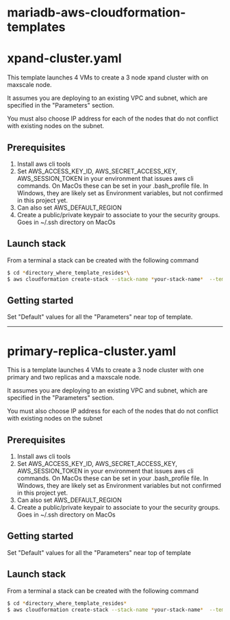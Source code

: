# mariadb-aws-cloudformation-templates

# xpand-cluster.yaml

This template launches 4 VMs to create a 3 node xpand cluster with on maxscale node. 

It assumes you are deploying to an existing VPC and subnet, which are specified in the "Parameters" section.

You must also choose IP address for each of the nodes that do not conflict with existing nodes on the subnet.

## Prerequisites
1. Install aws cli tools
2. Set AWS_ACCESS_KEY_ID, AWS_SECRET_ACCESS_KEY, AWS_SESSION_TOKEN in your environment that issues aws cli commands. On MacOs these can be set in your .bash_profile file. In Windows, they are likely set as Environment variables, but not confirmed in this project yet.
3. Can also set AWS_DEFAULT_REGION
4. Create a public/private keypair to associate to your the security groups. Goes in ~/.ssh directory on MacOs

## Launch stack

From a terminal a stack can be created with the following command

```bash
$ cd *directory_where_template_resides*\
$ aws cloudformation create-stack --stack-name *your-stack-name*  --template-body file://xpand-cluster.yaml
```

## Getting started
Set "Default"  values for all the  "Parameters" near top of template.

---

# primary-replica-cluster.yaml

This is a template launches 4 VMs to create a 3 node cluster with one primary and two replicas and a maxscale node.

It assumes you are deploying to an existing VPC and subnet, which are specified in the "Parameters" section.

You must also choose IP address for each of the nodes that do not conflict with existing nodes on the subnet

## Prerequisites
1. Install aws cli tools
2. Set AWS_ACCESS_KEY_ID, AWS_SECRET_ACCESS_KEY, AWS_SESSION_TOKEN in your environment that issues aws cli commands. On MacOs these can be set in your .bash_profile file. In Windows, they are likely set as Environment variables but not confirmed in this project yet.
3. Can also set AWS_DEFAULT_REGION
4. Create a public/private keypair to associate to your the security groups. Goes in ~/.ssh directory on MacOs

## Getting started
Set "Default"  values for all the  "Parameters" near top of template

## Launch stack

From a terminal a stack can be created with the following command
```bash
$ cd *directory_where_template_resides*
$ aws cloudformation create-stack --stack-name *your-stack-name*  --template-body file://primary-replicat-cluster.yaml
```